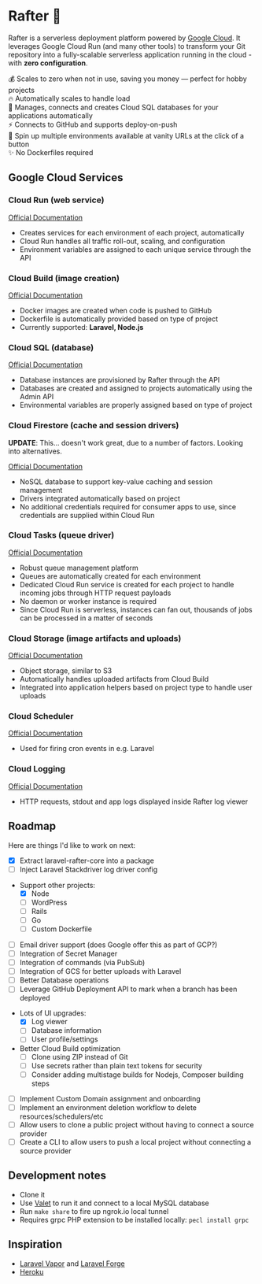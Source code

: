 # Rafter 🏡

Rafter is a serverless deployment platform powered by [Google Cloud](https://cloud.google.com). It leverages Google Cloud Run (and many other tools) to transform your Git repository into a fully-scalable serverless application running in the cloud - with **zero configuration**.

💰 Scales to zero when not in use, saving you money — perfect for hobby projects<br>
🔥 Automatically scales to handle load<br>
🔌 Manages, connects and creates Cloud SQL databases for your applications automatically<br>
⚡️ Connects to GitHub and supports deploy-on-push<br>
🚀 Spin up multiple environments available at vanity URLs at the click of a button<br>
✨ No Dockerfiles required

## Google Cloud Services

### Cloud Run (web service)

[Official Documentation](https://cloud.google.com/products#serverless-computing)

- Creates services for each environment of each project, automatically
- Cloud Run handles all traffic roll-out, scaling, and configuration
- Environment variables are assigned to each unique service through the API

### Cloud Build (image creation)

[Official Documentation](https://cloud.google.com/cloud-build/)

- Docker images are created when code is pushed to GitHub
- Dockerfile is automatically provided based on type of project
- Currently supported: **Laravel, Node.js**

### Cloud SQL (database)

[Official Documentation](https://cloud.google.com/sql/)

- Database instances are provisioned by Rafter through the API
- Databases are created and assigned to projects automatically using the Admin API
- Environmental variables are properly assigned based on type of project

### Cloud Firestore (cache and session drivers)

**UPDATE**: This... doesn't work great, due to a number of factors. Looking into alternatives.

[Official Documentation](https://cloud.google.com/firestore)

- NoSQL database to support key-value caching and session management
- Drivers integrated automatically based on project
- No additional credentials required for consumer apps to use, since credentials are supplied within Cloud Run

### Cloud Tasks (queue driver)

[Official Documentation](https://cloud.google.com/tasks)

- Robust queue management platform
- Queues are automatically created for each environment
- Dedicated Cloud Run service is created for each project to handle incoming jobs through HTTP request payloads
- No daemon or worker instance is required
- Since Cloud Run is serverless, instances can fan out, thousands of jobs can be processed in a matter of seconds

### Cloud Storage (image artifacts and uploads)

[Official Documentation](https://cloud.google.com/storage)

- Object storage, similar to S3
- Automatically handles uploaded artifacts from Cloud Build
- Integrated into application helpers based on project type to handle user uploads

### Cloud Scheduler

[Official Documentation](https://cloud.google.com/scheduler)

- Used for firing cron events in e.g. Laravel

### Cloud Logging

[Official Documentation](https://cloud.google.com/logging)

- HTTP requests, stdout and app logs displayed inside Rafter log viewer

## Roadmap

Here are things I'd like to work on next:

- [x] Extract laravel-rafter-core into a package
- [ ] Inject Laravel Stackdriver log driver config
- Support other projects:
  - [x] Node
  - [ ] WordPress
  - [ ] Rails
  - [ ] Go
  - [ ] Custom Dockerfile
- [ ] Email driver support (does Google offer this as part of GCP?)
- [ ] Integration of Secret Manager
- [ ] Integration of commands (via PubSub)
- [ ] Integration of GCS for better uploads with Laravel
- [ ] Better Database operations
- [ ] Leverage GitHub Deployment API to mark when a branch has been deployed
- Lots of UI upgrades:
  - [x] Log viewer
  - [ ] Database information
  - [ ] User profile/settings
- Better Cloud Build optimization
  - [ ] Clone using ZIP instead of Git
  - [ ] Use secrets rather than plain text tokens for security
  - [ ] Consider adding multistage builds for Nodejs, Composer building steps
- [ ] Implement Custom Domain assignment and onboarding
- [ ] Implement an environment deletion workflow to delete resources/schedulers/etc
- [ ] Allow users to clone a public project without having to connect a source provider
- [ ] Create a CLI to allow users to push a local project without connecting a source provider

## Development notes

- Clone it
- Use [Valet](https://laravel.com/docs/6.x/valet) to run it and connect to a local MySQL database
- Run `make share` to fire up ngrok.io local tunnel
- Requires grpc PHP extension to be installed locally: `pecl install grpc`

## Inspiration

- [Laravel Vapor](https://vapor.laravel.com/) and [Laravel Forge](https://forge.laravel.com/)
- [Heroku](https://heroku.com)
